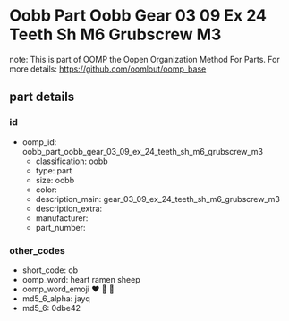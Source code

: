 # Oobb Part Oobb Gear 03 09 Ex 24 Teeth Sh M6 Grubscrew M3  

note: This is part of OOMP the Oopen Organization Method For Parts. For more details: https://github.com/oomlout/oomp_base

##  part details





### id
* oomp_id: oobb_part_oobb_gear_03_09_ex_24_teeth_sh_m6_grubscrew_m3
  * classification: oobb
  * type: part
  * size: oobb
  * color: 
  * description_main: gear_03_09_ex_24_teeth_sh_m6_grubscrew_m3
  * description_extra: 
  * manufacturer: 
  * part_number: 

### other_codes
* short_code: ob
* oomp_word: heart ramen sheep
* oomp_word_emoji :heart: :ramen: :sheep:
* md5_6_alpha: jayq
* md5_6: 0dbe42
